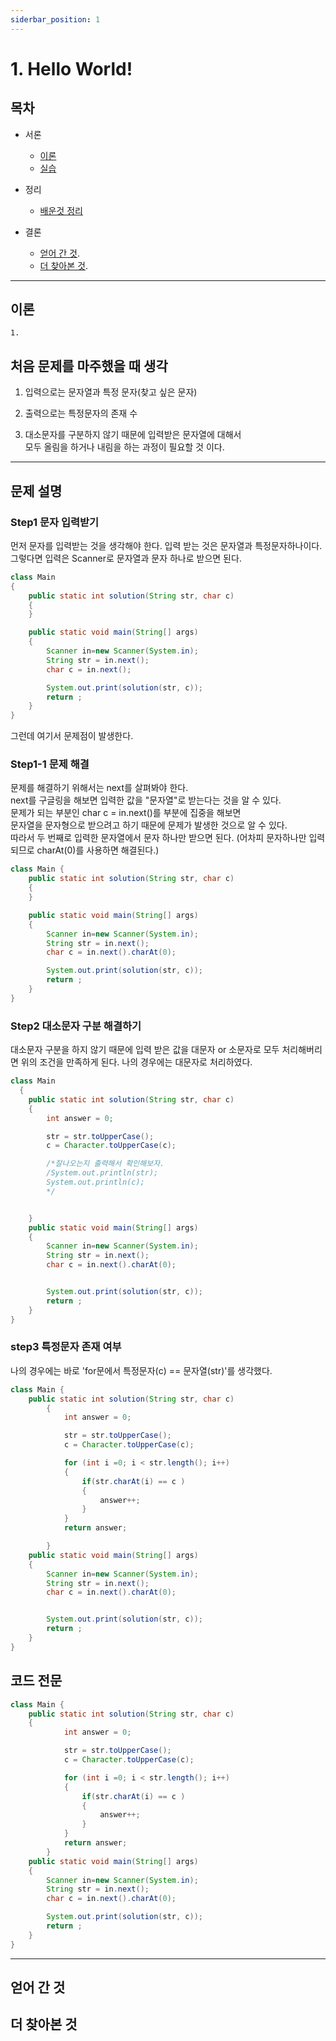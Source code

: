 ```yaml
---
siderbar_position: 1
---
```


# 1. Hello World!

## 목차

- 서론

  - [이론](#이론)
  - [실습](#실습)

- 정리

  - [배운것 정리](#배운것-)

- 결론
  - [얻어 간 것](#얻어-간-것).
  - [더 찾아본 것](#더-찾아본-것).

---

## 이론

    1.

## 처음 문제를 마주했을 때 생각

1. 입력으로는 문자열과 특정 문자(찾고 싶은 문자)

2. 출력으로는 특정문자의 존재 수

3. 대소문자를 구분하지 않기 때문에 입력받은 문자열에 대해서  
   모두 올림을 하거나 내림을 하는 과정이 필요할 것 이다.

---

## 문제 설명

### Step1 문자 입력받기

먼저 문자를 입력받는 것을 생각해야 한다.
입력 받는 것은 문자열과 특정문자하나이다.  
그렇다면 입력은 Scanner로 문자열과 문자 하나로 받으면 된다.

```java
class Main
{
    public static int solution(String str, char c)
    {
    }

    public static void main(String[] args)
    {
        Scanner in=new Scanner(System.in);
        String str = in.next();
        char c = in.next();

        System.out.print(solution(str, c));
        return ;
    }
}
```

그런데 여기서 문제점이 발생한다.

### Step1-1 문제 해결

문제를 해결하기 위해서는 next를 살펴봐야 한다.  
next를 구글링을 해보면 입력한 값을 "문자열"로 받는다는 것을 알 수 있다.  
문제가 되는 부분인 char c = in.next()를 부분에 집중을 해보면  
문자열을 문자형으로 받으려고 하기 때문에 문제가 발생한 것으로 알 수 있다.  
따라서 두 번째로 입력한 문자열에서 문자 하나만 받으면 된다. (어차피 문자하나만 입력되므로 charAt(0)를 사용하면 해결된다.)

```java
class Main {
    public static int solution(String str, char c)
    {
    }

    public static void main(String[] args)
    {
        Scanner in=new Scanner(System.in);
        String str = in.next();
        char c = in.next().charAt(0);

        System.out.print(solution(str, c));
        return ;
    }
}


```

### Step2 대소문자 구분 해결하기

대소문자 구분을 하지 않기 때문에 입력 받은 값을 대문자 or 소문자로 모두 처리해버리면 위의 조건을 만족하게 된다.
나의 경우에는 대문자로 처리하였다.

```java
class Main
  {
    public static int solution(String str, char c)
    {
        int answer = 0;

        str = str.toUpperCase();
        c = Character.toUpperCase(c);

        /*잘나오는지 출력해서 확인해보자.
        /System.out.println(str);
        System.out.println(c);
        */


    }
    public static void main(String[] args)
    {
        Scanner in=new Scanner(System.in);
        String str = in.next();
        char c = in.next().charAt(0);


        System.out.print(solution(str, c));
        return ;
    }
}

```

### step3 특정문자 존재 여부

나의 경우에는 바로 'for문에서 특정문자(c) == 문자열(str)'를 생각했다.

```java
class Main {
    public static int solution(String str, char c)
        {
            int answer = 0;

            str = str.toUpperCase();
            c = Character.toUpperCase(c);

            for (int i =0; i < str.length(); i++)
            {
                if(str.charAt(i) == c )
                {
                    answer++;
                }
            }
            return answer;

        }
    public static void main(String[] args)
    {
        Scanner in=new Scanner(System.in);
        String str = in.next();
        char c = in.next().charAt(0);


        System.out.print(solution(str, c));
        return ;
    }
}

```

## 코드 전문

```java
class Main {
    public static int solution(String str, char c)
    {
            int answer = 0;

            str = str.toUpperCase();
            c = Character.toUpperCase(c);

            for (int i =0; i < str.length(); i++)
            {
                if(str.charAt(i) == c )
                {
                    answer++;
                }
            }
            return answer;
        }
    public static void main(String[] args)
    {
        Scanner in=new Scanner(System.in);
        String str = in.next();
        char c = in.next().charAt(0);

        System.out.print(solution(str, c));
        return ;
    }
}

```

---

## 얻어 간 것

## 더 찾아본 것
